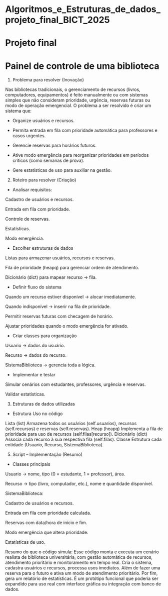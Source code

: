 # Algoritmos_e_Estruturas_de_dados_projeto_final_BICT_2025

# Projeto final

# Painel de controle de uma biblioteca

1. Problema para resolver (Inovação)
   
 Nas bibliotecas tradicionais, o gerenciamento de recursos (livros, computadores, equipamentos) é feito manualmente ou com sistemas simples que não consideram prioridade, urgência, reservas futuras ou modo de operação emergencial.
O problema a ser resolvido é criar um sistema que:

- Organize usuários e recursos.

- Permita entrada em fila com prioridade automática para professores e casos urgentes.

- Gerencie reservas para horários futuros.

- Ative modo emergência para reorganizar prioridades em períodos críticos (como semanas de prova).

- Gere estatísticas de uso para auxiliar na gestão.
  

2. Roteiro para resolver (Criação)
   
- Analisar requisitos:

Cadastro de usuários e recursos.

Entrada em fila com prioridade.

Controle de reservas.

Estatísticas.

Modo emergência.

- Escolher estruturas de dados

Listas para armazenar usuários, recursos e reservas.

Fila de prioridade (heapq) para gerenciar ordem de atendimento.

Dicionário (dict) para mapear recurso → fila.

- Definir fluxo do sistema

Quando um recurso estiver disponível → alocar imediatamente.

Quando indisponível → inserir na fila de prioridade.

Permitir reservas futuras com checagem de horário.

Ajustar prioridades quando o modo emergência for ativado.

- Criar classes para organização

Usuario → dados do usuário.

Recurso → dados do recurso.

SistemaBiblioteca → gerencia toda a lógica.

- Implementar e testar

Simular cenários com estudantes, professores, urgência e reservas.

Validar estatísticas.


3. Estruturas de dados utilizadas
   
- Estrutura	Uso no código
  
Lista (list)	Armazena todos os usuários (self.usuarios), recursos (self.recursos) e reservas (self.reservas).
Heap (heapq)	Implementa a fila de prioridade para uso de recursos (self.filas[recurso]).
Dicionário (dict)	Associa cada recurso à sua respectiva fila (self.filas).
Classe	Estrutura cada entidade (Usuario, Recurso, SistemaBiblioteca).


5. Script – Implementação (Resumo)
   
- Classes principais
  
Usuario → nome, tipo (0 = estudante, 1 = professor), área.

Recurso → tipo (livro, computador, etc.), nome e quantidade disponível.

SistemaBiblioteca:

Cadastro de usuários e recursos.

Entrada em fila com prioridade calculada.

Reservas com data/hora de início e fim.

Modo emergência que altera prioridade.

Estatísticas de uso.

 Resumo do que o código simula: Esse código monta e executa um cenário realista de biblioteca universitária, com gestão automática de recursos, atendimento prioritário e monitoramento em tempo real. Cria o sistema, cadastra usuários e recursos, processa usos imediatos. Além de fazer uma reserva para o futuro e ativa um modo de atendimento prioritário. Por fim, gera um relatório de estatísticas.  É um protótipo funcional que poderia ser expandido para uso real com interface gráfica ou integração com banco de dados.
